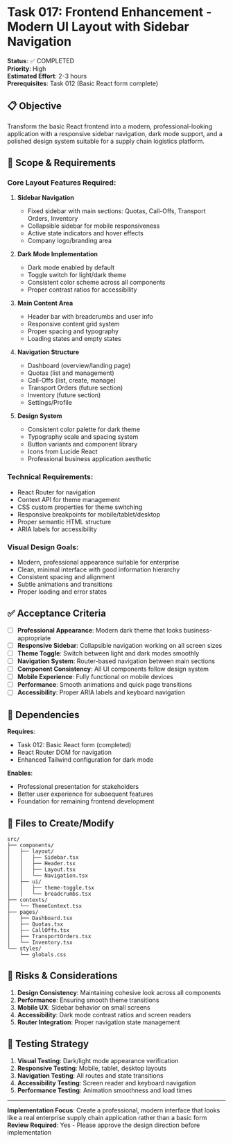 # Task 017: Frontend Enhancement - Modern UI Layout with Sidebar Navigation

**Status**: ✅ COMPLETED  
**Priority**: High  
**Estimated Effort**: 2-3 hours  
**Prerequisites**: Task 012 (Basic React form complete)

## 📋 Objective

Transform the basic React frontend into a modern, professional-looking application with a responsive sidebar navigation, dark mode support, and a polished design system suitable for a supply chain logistics platform.

## 🎯 Scope & Requirements

### Core Layout Features Required:
1. **Sidebar Navigation**
   - Fixed sidebar with main sections: Quotas, Call-Offs, Transport Orders, Inventory
   - Collapsible sidebar for mobile responsiveness
   - Active state indicators and hover effects
   - Company logo/branding area

2. **Dark Mode Implementation**
   - Dark mode enabled by default
   - Toggle switch for light/dark theme
   - Consistent color scheme across all components
   - Proper contrast ratios for accessibility

3. **Main Content Area**
   - Header bar with breadcrumbs and user info
   - Responsive content grid system
   - Proper spacing and typography
   - Loading states and empty states

4. **Navigation Structure**
   - Dashboard (overview/landing page)
   - Quotas (list and management)
   - Call-Offs (list, create, manage)
   - Transport Orders (future section)
   - Inventory (future section)
   - Settings/Profile

5. **Design System**
   - Consistent color palette for dark theme
   - Typography scale and spacing system
   - Button variants and component library
   - Icons from Lucide React
   - Professional business application aesthetic

### Technical Requirements:
- React Router for navigation
- Context API for theme management
- CSS custom properties for theme switching
- Responsive breakpoints for mobile/tablet/desktop
- Proper semantic HTML structure
- ARIA labels for accessibility

### Visual Design Goals:
- Modern, professional appearance suitable for enterprise
- Clean, minimal interface with good information hierarchy
- Consistent spacing and alignment
- Subtle animations and transitions
- Proper loading and error states

## ✅ Acceptance Criteria

- [ ] **Professional Appearance**: Modern dark theme that looks business-appropriate
- [ ] **Responsive Sidebar**: Collapsible navigation working on all screen sizes
- [ ] **Theme Toggle**: Switch between light and dark modes smoothly
- [ ] **Navigation System**: Router-based navigation between main sections
- [ ] **Component Consistency**: All UI components follow design system
- [ ] **Mobile Experience**: Fully functional on mobile devices
- [ ] **Performance**: Smooth animations and quick page transitions
- [ ] **Accessibility**: Proper ARIA labels and keyboard navigation

## 🔄 Dependencies

**Requires**:
- Task 012: Basic React form (completed)
- React Router DOM for navigation
- Enhanced Tailwind configuration for dark mode

**Enables**:
- Professional presentation for stakeholders
- Better user experience for subsequent features
- Foundation for remaining frontend development

## 📁 Files to Create/Modify

```
src/
├── components/
│   ├── layout/
│   │   ├── Sidebar.tsx
│   │   ├── Header.tsx
│   │   ├── Layout.tsx
│   │   └── Navigation.tsx
│   ├── ui/
│   │   ├── theme-toggle.tsx
│   │   └── breadcrumbs.tsx
├── contexts/
│   └── ThemeContext.tsx
├── pages/
│   ├── Dashboard.tsx
│   ├── Quotas.tsx
│   ├── CallOffs.tsx
│   ├── TransportOrders.tsx
│   └── Inventory.tsx
└── styles/
    └── globals.css
```

## 🚨 Risks & Considerations

1. **Design Consistency**: Maintaining cohesive look across all components
2. **Performance**: Ensuring smooth theme transitions
3. **Mobile UX**: Sidebar behavior on small screens
4. **Accessibility**: Dark mode contrast ratios and screen readers
5. **Router Integration**: Proper navigation state management

## 🧪 Testing Strategy

1. **Visual Testing**: Dark/light mode appearance verification
2. **Responsive Testing**: Mobile, tablet, desktop layouts
3. **Navigation Testing**: All routes and state transitions
4. **Accessibility Testing**: Screen reader and keyboard navigation
5. **Performance Testing**: Animation smoothness and load times

---

**Implementation Focus**: Create a professional, modern interface that looks like a real enterprise supply chain application rather than a basic form  
**Review Required**: Yes - Please approve the design direction before implementation